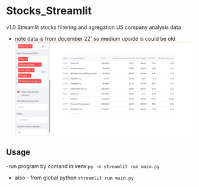 # Stocks_Streamlit
v1.0 Streamlit stocks filtering and agregation US company analysis data 
- note data is from december 22' so medium upside is could be old
![streamlit app img](/assets/image.jpg)


## Usage
-run program by comand in venv
`py -m streamlit run main.py`

- also - from global python
`streamlit run main.py`